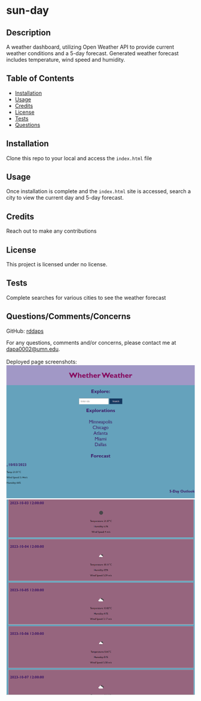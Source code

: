 
  # sun-day
  ## Description

A weather dashboard, utilizing Open Weather API to provide current weather conditions and a 5-day forecast. Generated weather forecast includes temperature, wind speed and humidity.

## Table of Contents

- [Installation](#installation)
- [Usage](#usage)
- [Credits](#credits)
- [License](#license)
- [Tests](#tests)
- [Questions](#questions)

## Installation

Clone this repo to your local and access the `index.html` file

## Usage

Once installation is complete and the `index.html` site is accessed, search a city to view the current day and 5-day forecast.

## Credits

Reach out to make any contributions

## License

This project is licensed under no license.

## Tests

Complete searches for various cities to see the weather forecast

## Questions/Comments/Concerns

GitHub: [rddaps](https://github.com/rddaps)

For any questions, comments and/or concerns, please contact me at dapa0002@umn.edu.
<br>
<br>
Deployed page screenshots:
<br>
![currentWeather](/images/Screenshot%202023-10-03%20045449.png)
<br>
![futureWeather](/images/Screenshot%202023-10-03%20045510.png)